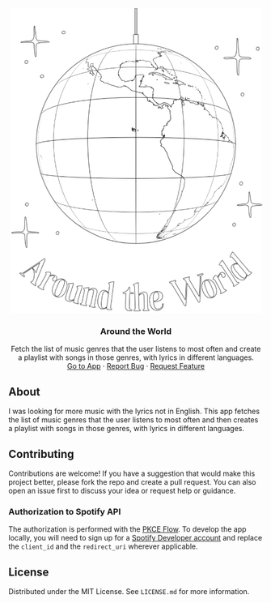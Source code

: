 <a id="readme-top"></a>
<div align="center">
  <a href="https://github.com/nonnullish/around-the-world">
    <img src="public/assets/background-lazy.png" alt="Heart" width="500" height="602">
  </a>

<h3 align="center">Around the World</h3>

  <p align="center">
    Fetch the list of music genres that the user listens to most often and create a playlist with songs in those genres, with lyrics in different languages.
    <br />
    <a href="https://sometimes.digital/around-the-world/">Go to App</a>
    ·
    <a href="https://github.com/nonnullish/around-the-world/issues/new?labels=bug.md">Report Bug</a>
    ·
    <a href="https://github.com/nonnullish/around-the-world/issues/new?labels=enhancement.md">Request Feature</a>
  </p>
</div>

## About

I was looking for more music with the lyrics not in English. This app fetches the list of music genres that the user listens to most often and then creates a playlist with songs in those genres, with lyrics in different languages.

## Contributing

Contributions are welcome! If you have a suggestion that would make this project better, please fork the repo and create a pull request. You can also open an issue first to discuss your idea or request help or guidance.

### Authorization to Spotify API

The authorization is performed with the [PKCE Flow](https://developer.spotify.com/documentation/web-api/tutorials/code-pkce-flow). To develop the app locally, you will need to sign up for a [Spotify Developer account](https://developer.spotify.com/) and replace the `client_id` and the `redirect_uri` wherever applicable.

## License

Distributed under the MIT License. See `LICENSE.md` for more information.
